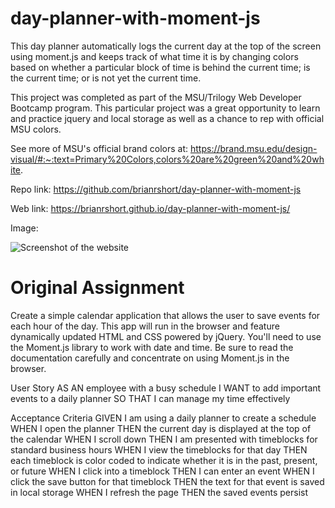 # day-planner-with-moment-js
This day planner automatically logs the current day at the top of the screen using 
moment.js and keeps track of what time it is by changing colors based on whether a 
particular block of time is behind the current time; is the current time; or is not 
yet the current time.

This project was completed as part of the MSU/Trilogy Web Developer Bootcamp program. 
This particular project was a great opportunity to learn and practice jquery and 
local storage as well as a chance to rep with official MSU colors. 

See more of MSU's official brand colors at: https://brand.msu.edu/design-visual/#:~:text=Primary%20Colors,colors%20are%20green%20and%20white.

Repo link: https://github.com/brianrshort/day-planner-with-moment-js 

Web link: https://brianrshort.github.io/day-planner-with-moment-js/

Image:

![Screenshot of the website](https://brianrshort.github.io/day-planner-with-moment-js/Assets/Example.jpg)

# Original Assignment
Create a simple calendar application that allows the user to save events for each hour of the day. This app will run in the browser and feature dynamically updated HTML and CSS powered by jQuery.
You'll need to use the Moment.js library to work with date and time. Be sure to read the documentation carefully and concentrate on using Moment.js in the browser.

User Story
AS AN employee with a busy schedule
I WANT to add important events to a daily planner
SO THAT I can manage my time effectively

Acceptance Criteria
GIVEN I am using a daily planner to create a schedule
WHEN I open the planner
THEN the current day is displayed at the top of the calendar
WHEN I scroll down
THEN I am presented with timeblocks for standard business hours
WHEN I view the timeblocks for that day
THEN each timeblock is color coded to indicate whether it is in the past, present, or future
WHEN I click into a timeblock
THEN I can enter an event
WHEN I click the save button for that timeblock
THEN the text for that event is saved in local storage
WHEN I refresh the page
THEN the saved events persist

